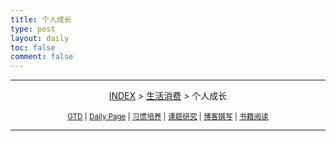 ```yaml
---
title: 个人成长
type: post
layout: daily
toc: false
comment: false
---
```

---
<span><center>[INDEX](/gknows/index) > [生活消费](/gknows/生活消费) > 个人成长</center></span>

<small><center>[GTD](/gknows/gtd) | [Daily Page](/gknows/daily-page) | [习惯培养](/gknows/习惯培养) | [课题研究](/gknows/课题研究) | [博客撰写](/gknows/博客撰写) | [书籍阅读](/gknows/书籍阅读)</center></small>

---
